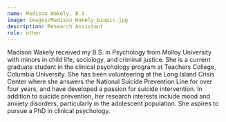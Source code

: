 ```yaml
---
name: Madison Wakely, B.S.
image: images/Madison_Wakely_biopic.jpg
description: Research Assistant
role: other
---
```


Madison Wakely received my B.S. in Psychology from Molloy University with minors in child life, sociology, and criminal justice. She is a current graduate student in the clinical psychology program at Teachers College, Columbia University. She has been volunteering at the Long Island Crisis Center where she answers the National Suicide Prevention Line for over four years, and have developed a passion for suicide intervention. In addition to suicide prevention, her research interests include mood and anxiety disorders, particularly in the adolescent population. She aspires to pursue a PhD in clinical psychology.